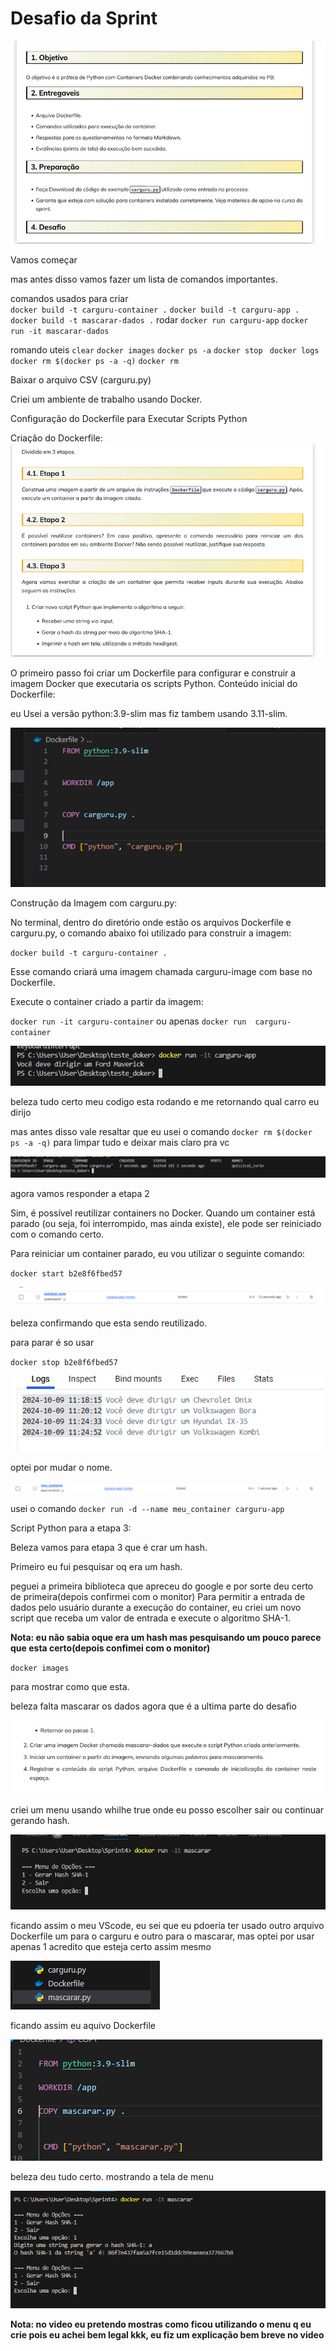 # Desafio da Sprint 

![enunciado](../evidencias/desafio/enunciado/Desafio_enunciado1.png)

Vamos começar 

mas antes disso vamos fazer um lista de comandos importantes.

comandos usados para criar  
`docker build -t carguru-container .`
`docker build -t carguru-app .`
` docker build -t mascarar-dados .`
rodar 
`docker run carguru-app`
`docker run -it mascarar-dados`

romando uteis
`clear`
`docker images`
`docker ps -a`
`docker stop `
`docker logs `
`docker rm $(docker ps -a -q)`
`docker rm `


Baixar o arquivo CSV (carguru.py)

Criei um ambiente de trabalho usando Docker. 

Configuração do Dockerfile para Executar Scripts Python

Criação do Dockerfile:
![enunciado](../evidencias/desafio/enunciado/Desafio_enunciado2.png)

O primeiro passo foi criar um Dockerfile para configurar e construir a imagem Docker que executaria os scripts Python.
Conteúdo inicial do Dockerfile:

eu Usei a versão python:3.9-slim mas fiz tambem usando 3.11-slim.

![](../evidencias/Desafio/resultados/desafio_evidencia_1.1.png)

Construção da Imagem com carguru.py:


No terminal, dentro do diretório onde estão os arquivos Dockerfile e carguru.py, o comando abaixo foi utilizado para construir a imagem:

`docker build -t carguru-container .`

Esse comando criará uma imagem chamada carguru-image com base no Dockerfile.

Execute o container criado a partir da imagem:

`docker run -it carguru-container`
ou apenas
`docker run  carguru-container`

![Desafio_resultados](../evidencias/Desafio/resultados/Desafio_resultados_2.png)

beleza tudo certo meu codigo esta rodando e me retornando qual carro eu dirijo 

mas antes disso vale resaltar que eu usei o comando `docker rm $(docker ps -a -q)` para limpar tudo e deixar mais claro pra vc


![Desafio_resultados](../evidencias/Desafio/resultados/Desafio_resultados_3.png)

agora vamos responder a etapa 2

Sim, é possível reutilizar containers no Docker. Quando um container está parado (ou seja, foi interrompido, mas ainda existe), ele pode ser reiniciado com o comando certo.

Para reiniciar um container parado, eu vou utilizar o seguinte comando:

`docker start b2e8f6fbed57`


![Desafio_resultados](../evidencias/Desafio/resultados/Desafio_resultados_4.png)

beleza confirmando que esta sendo reutilizado.

para parar é so usar

`docker stop b2e8f6fbed57`

![Desafio_resultados](../evidencias/Desafio/resultados/Desafio_resultados_5.png)

optei por mudar o nome.

![Desafio_resultados](../evidencias/Desafio/resultados/Desafio_resultados_6.png)

usei o comando `docker run -d --name meu_container carguru-app`

Script Python para a etapa 3:

Beleza vamos para etapa 3 que é crar um hash.

Primeiro eu fui pesquisar oq era um hash.

peguei a primeira biblioteca que apreceu do google e por sorte deu certo de primeira(depois confirmei com o monitor)
Para permitir a entrada de dados pelo usuário durante a execução do container, eu criei um novo script que receba um valor de entrada e execute o algoritmo SHA-1.

**Nota: eu não sabia oque era um hash mas pesquisando um pouco parece que esta certo(depois confimei com o monitor)**

`docker images`

para mostrar como que esta.


beleza falta mascarar os dados agora que é a ultima parte do desafio

![enunciado](../evidencias/Desafio/enunciado/Desafio_enunciado3.png)

criei um menu usando whilhe true onde eu posso escolher sair ou continuar gerando hash. 

![Desafio_resultados](../evidencias/Desafio/resultados/Desafio_resultados_10.2.png)

ficando assim o meu VScode, eu sei que eu pdoeria ter usado outro arquivo Dockerfile um para o carguru e outro para o mascarar, mas optei por usar apenas 1 acredito que esteja certo assim mesmo

![Desafio_resultados](../evidencias/Desafio/resultados/Desafio_resultados_10.1.png)

ficando assim eu aquivo  Dockerfile 

![Desafio_resultados](../evidencias/Desafio/resultados/Desafio_resultados_12.png)


beleza deu tudo certo.
mostrando a tela de menu

![Desafio_resultados](../evidencias/Desafio/resultados/Desafio_resultados_15.png)

**Nota: no video eu pretendo mostras como ficou utilizando o menu q eu crie pois eu achei bem legal kkk, eu fiz um explicação bem breve no video**
